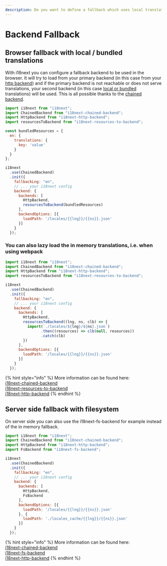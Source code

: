 ```yaml
---
description: Do you want to define a fallback which uses local translations?
---
```


# Backend Fallback

## Browser fallback with local / bundled translations

With i18next you can configure a fallback backend to be used in the browser. It will try to load from your primary backend \(in this case from your [http backend](https://github.com/i18next/i18next-http-backend)\) and if the primary backend is not reachable or does not serve translations, your second backend \(in this case [local or bundled](https://github.com/i18next/i18next-resources-to-backend) translations\) will be used. This is all possible thanks to the [chained backend](https://github.com/i18next/i18next-chained-backend).

```javascript
import i18next from "i18next";
import ChainedBackend from "i18next-chained-backend";
import HttpBackend from "i18next-http-backend";
import resourcesToBackend from "i18next-resources-to-backend";

const bundledResources = {
  en: {
    translations: {
      key: 'value'
    }
  }
};

i18next
  .use(ChainedBackend)
  .init({
    fallbackLng: "en",
    // ... your i18next config
    backend: {
      backends: [
        HttpBackend,
        resourcesToBackend(bundledResources)
      ],
      backendOptions: [{
        loadPath: '/locales/{{lng}}/{{ns}}.json'
      }]
    }
  });
```

### You can also lazy load the in memory translations, i.e. when using webpack

```javascript
import i18next from "i18next";
import ChainedBackend from "i18next-chained-backend";
import HttpBackend from "i18next-http-backend";
import resourcesToBackend from "i18next-resources-to-backend";

i18next
  .use(ChainedBackend)
  .init({
    fallbackLng: "en",
    // ... your i18next config
    backend: {
      backends: [
        HttpBackend,
        resourcesToBackend((lng, ns, clb) => {
          import(`./locales/${lng}/${ns}.json`)
                .then((resources) => clb(null, resources))
                .catch(clb)
        })
      ],
      backendOptions: [{
        loadPath: '/locales/{{lng}}/{{ns}}.json'
      }]
    }
  });
```

{% hint style="info" %}
More information can be found here:  
[i18next-chained-backend](https://github.com/i18next/i18next-chained-backend)  
[i18next-resources-to-backend](https://github.com/i18next/i18next-resources-to-backend)  
[i18next-http-backend](https://github.com/i18next/i18next-http-backend)
{% endhint %}

## Server side fallback with filesystem

On server side you can also use the i18next-fs-backend for example instead of the in memory fallback.

```javascript
import i18next from "i18next";
import ChainedBackend from "i18next-chained-backend";
import HttpBackend from "i18next-http-backend";
import FsBackend from "i18next-fs-backend";

i18next
  .use(ChainedBackend)
  .init({
    fallbackLng: "en",
    // ... your i18next config
    backend: {
      backends: [
        HttpBackend,
        FsBackend
      ],
      backendOptions: [{
        loadPath: '/locales/{{lng}}/{{ns}}.json'
      }, {
        loadPath: './locales_cache/{{lng}}/{{ns}}.json'
      }]
    }
  });
```

{% hint style="info" %}
More information can be found here:  
[i18next-chained-backend](https://github.com/i18next/i18next-chained-backend)  
[i18next-fs-backend](https://github.com/i18next/i18next-fs-backend)  
[i18next-http-backend](https://github.com/i18next/i18next-http-backend)
{% endhint %}



